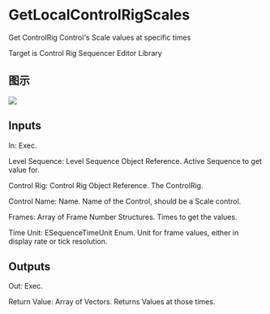 # GetLocalControlRigScales

Get ControlRig Control's Scale values at specific times

Target is Control Rig Sequencer Editor Library

## 图示

![]($-20221218-18525768.png)

## Inputs

In: Exec.

Level Sequence: Level Sequence Object Reference. Active Sequence to get value for.

Control Rig: Control Rig Object Reference. The ControlRig.

Control Name: Name. Name of the Control, should be a Scale control.

Frames: Array of Frame Number Structures. Times to get the values.

Time Unit: ESequenceTimeUnit Enum. Unit for frame values, either in display rate or tick resolution.  

## Outputs

Out: Exec.

Return Value: Array of Vectors. Returns Values at those times.

